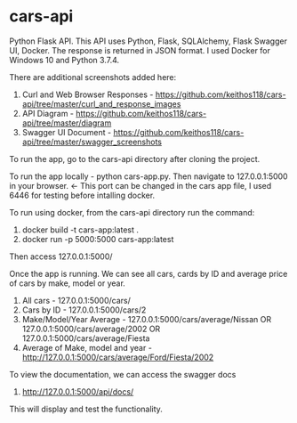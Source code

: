 # cars-api
Python Flask API. 
This API uses Python, Flask, SQLAlchemy, Flask Swagger UI, Docker. The response is returned in JSON format.
I used Docker for Windows 10 and Python 3.7.4.

There are additional screenshots added here:
1) Curl and Web Browser Responses - https://github.com/keithos118/cars-api/tree/master/curl_and_response_images
2) API Diagram - https://github.com/keithos118/cars-api/tree/master/diagram
3) Swagger UI Document - https://github.com/keithos118/cars-api/tree/master/swagger_screenshots

To run the app, go to the cars-api directory after cloning the project.

To run the app locally - python cars-app.py. Then navigate to 127.0.0.1:5000 in your browser. <- This port can be changed in the cars app file, I used 6446 for testing before intalling docker.

To run using docker, from the cars-api directory run the command:
1) docker build -t cars-app:latest .
2) docker run -p 5000:5000 cars-app:latest

Then access 127.0.0.1:5000/

Once the app is running. We can see all cars, cards by ID and average price of cars by make, model or year.
1) All cars - 127.0.0.1:5000/cars/
2) Cars by ID - 127.0.0.1:5000/cars/2
3) Make/Model/Year Average -  127.0.0.1:5000/cars/average/Nissan OR 127.0.0.1:5000/cars/average/2002 OR 127.0.0.1:5000/cars/average/Fiesta
4) Average of Make, model and year - http://127.0.0.1:5000/cars/average/Ford/Fiesta/2002

To view the documentation, we can access the swagger docs
1) http://127.0.0.1:5000/api/docs/

This will display and test the functionality.
